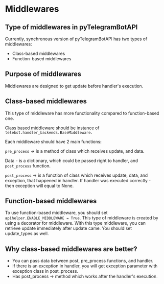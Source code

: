 # Middlewares

## Type of middlewares in pyTelegramBotAPI
Currently, synchronous version of pyTelegramBotAPI has two types of middlewares:

- Class-based middlewares
- Function-based middlewares

## Purpose of middlewares
Middlewares are designed to get update before handler's execution.

## Class-based middlewares
This type of middleware has more functionality compared to function-based one.

Class based middleware should be instance of `telebot.handler_backends.BaseMiddleware.`

Each middleware should have 2 main functions:

`pre_process` -> is a method of class which receives update, and data.

Data - is a dictionary, which could be passed right to handler, and `post_process` function.

`post_process` -> is a function of class which receives update, data, and exception, that happened in handler. If handler was executed correctly - then exception will equal to None.

## Function-based middlewares
To use function-based middleware, you should set `apihelper.ENABLE_MIDDLEWARE = True`.
This type of middleware is created by using a decorator for middleware.
With this type middleware, you can retrieve update immediately after update came. You should set update_types as well.

## Why class-based middlewares are better?
- You can pass data between post, pre_process functions, and handler.
- If there is an exception in handler, you will get exception parameter with exception class in post_process.
- Has post_process -> method which works after the handler's execution.


